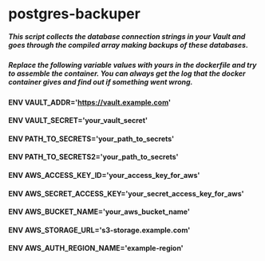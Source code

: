# postgres-backuper

##### This script collects the database connection strings in your Vault and goes through the compiled array making backups of these databases.
##### Replace the following variable values with yours in the dockerfile and try to assemble the container. You can always get the log that the docker container gives and find out if something went wrong.
#### ENV VAULT_ADDR='https://vault.example.com'
#### ENV VAULT_SECRET='your_vault_secret'
#### ENV PATH_TO_SECRETS='your_path_to_secrets'
#### ENV PATH_TO_SECRETS2='your_path_to_secrets'
#### ENV AWS_ACCESS_KEY_ID='your_access_key_for_aws'
#### ENV AWS_SECRET_ACCESS_KEY='your_secret_access_key_for_aws'
#### ENV AWS_BUCKET_NAME='your_aws_bucket_name'
#### ENV AWS_STORAGE_URL='s3-storage.example.com'
#### ENV AWS_AUTH_REGION_NAME='example-region'